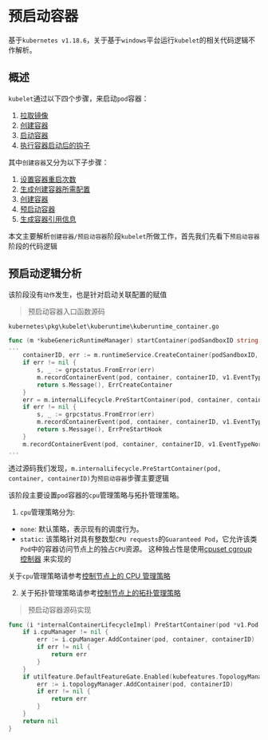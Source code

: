 # 预启动容器

基于`kubernetes v1.18.6`，关于基于`windows`平台运行`kubelet`的相关代码逻辑不作解析。

## 概述

`kubelet`通过以下四个步骤，来启动`pod`容器：

1. [拉取镜像](../01拉取镜像.md)
2. [创建容器](README.md)
3. [启动容器](../03启动容器.md)
4. [执行容器启动后的钩子](../04执行容器启动后的钩子.md)

其中`创建容器`又分为以下子步骤：

1. [设置容器重启次数](01设置容器重启次数.md)
2. [生成创建容器所需配置](02生成创建容器所需配置.md)
3. [创建容器](03创建容器.md)
4. [预启动容器](04预启动容器.md)
5. [生成容器引用信息](05生成容器引用信息.md)

本文主要解析`创建容器/预启动容器`阶段`kubelet`所做工作，首先我们先看下`预启动容器`阶段的代码逻辑

## 预启动逻辑分析

该阶段没有`动作`发生，也是针对启动关联配置的赋值

> 预启动容器入口函数源码

`kubernetes\pkg\kubelet\kuberuntime\kuberuntime_container.go`
```go
func (m *kubeGenericRuntimeManager) startContainer(podSandboxID string, podSandboxConfig *runtimeapi.PodSandboxConfig, spec *startSpec, pod *v1.Pod, podStatus *kubecontainer.PodStatus, pullSecrets []v1.Secret, podIP string, podIPs []string) (string, error) {
...
    containerID, err := m.runtimeService.CreateContainer(podSandboxID, containerConfig, podSandboxConfig)
	if err != nil {
		s, _ := grpcstatus.FromError(err)
		m.recordContainerEvent(pod, container, containerID, v1.EventTypeWarning, events.FailedToCreateContainer, "Error: %v", s.Message())
		return s.Message(), ErrCreateContainer
	}
	err = m.internalLifecycle.PreStartContainer(pod, container, containerID)
	if err != nil {
		s, _ := grpcstatus.FromError(err)
		m.recordContainerEvent(pod, container, containerID, v1.EventTypeWarning, events.FailedToStartContainer, "Internal PreStartContainer hook failed: %v", s.Message())
		return s.Message(), ErrPreStartHook
	}
	m.recordContainerEvent(pod, container, containerID, v1.EventTypeNormal, events.CreatedContainer, fmt.Sprintf("Created container %s", container.Name))
...
```

透过源码我们发现，`m.internalLifecycle.PreStartContainer(pod, container, containerID)`为`预启动容器`步骤主要逻辑

该阶段主要设置`pod`容器的`cpu`管理策略与拓扑管理策略。

1. `cpu`管理策略分为:

- `none`: 默认策略，表示现有的调度行为。
- `static`: 该策略针对具有整数型`CPU requests`的`Guaranteed Pod`，它允许该类`Pod`中的容器访问节点上的独占`CPU`资源。
这种独占性是使用[cpuset cgroup 控制器](https://www.kernel.org/doc/Documentation/cgroup-v1/cpusets.txt) 来实现的

关于`cpu`管理策略请参考[控制节点上的 CPU 管理策略](https://kubernetes.io/zh/docs/tasks/administer-cluster/cpu-management-policies/)

2. 关于拓扑管理策略请参考[控制节点上的拓扑管理策略](https://kubernetes.io/zh/docs/tasks/administer-cluster/topology-manager/)

> 预启动容器源码实现

```go
func (i *internalContainerLifecycleImpl) PreStartContainer(pod *v1.Pod, container *v1.Container, containerID string) error {
	if i.cpuManager != nil {
		err := i.cpuManager.AddContainer(pod, container, containerID)
		if err != nil {
			return err
		}
	}
	if utilfeature.DefaultFeatureGate.Enabled(kubefeatures.TopologyManager) {
		err := i.topologyManager.AddContainer(pod, containerID)
		if err != nil {
			return err
		}
	}
	return nil
}
```
